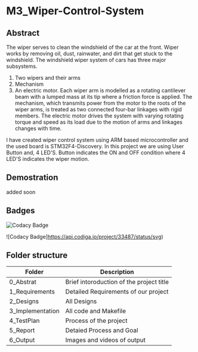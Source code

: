 # M3_Wiper-Control-System

## Abstract

The wiper serves to clean the windshield of the car at the front. Wiper works by removing oil, dust, rainwater, and dirt that get stuck to the windshield.
The windshield wiper system of cars has three major subsystems.
1) Two wipers and their arms
2) Mechanism
3) An electric motor.
Each wiper arm is modelled as a rotating cantilever beam with a lumped mass at its tip where a friction force is applied. The mechanism, which transmits power from the motor to the roots of the wiper arms, is treated as two connected four-bar linkages with rigid members. The electric motor drives the system with varying rotating torque and speed as its load due to the motion of arms and linkages changes with time.

I have created  wiper control system using ARM based microcontroller and the used board is STM32F4-Discovery. In this project we are using User Button and, 4 LED'S. 
Button indicates the ON and OFF condition where 4 LED'S indicates the wiper motion.
## Demostration

added soon


 
## Badges

![Codacy Badge](https://api.codiga.io/project/33487/score/svg)

![Codacy Badge]https://api.codiga.io/project/33487/status/svg)

## Folder structure
| Folder | 	Description |
| -- | ------------ |
| 0_Abstrat | Brief intoroduction of the project title | 
| 1_Requirements |	Detailed Requirements of our project |
| 2_Designs |  All Designs |
| 3_Implementation |	All code and Makefile |
| 4_TestPlan |	Process of the project |
| 5_Report |	Detaied Process and Goal |
| 6_Output |	Images and videos of output |

